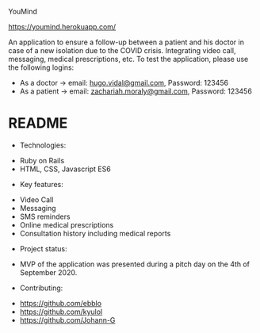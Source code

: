 YouMind

https://youmind.herokuapp.com/

An application to ensure a follow-up between a patient and his doctor in case of a new isolation due to the COVID crisis. Integrating video call, messaging, medical prescriptions, etc. To test the application, please use the following logins:
- As a doctor -> email: hugo.vidal@gmail.com, Password: 123456
- As a patient -> email: zachariah.moraly@gmail.com, Password: 123456

# README

* Technologies: 
- Ruby on Rails
- HTML, CSS, Javascript ES6

* Key features: 
- Video Call
- Messaging
- SMS reminders
- Online medical prescriptions
- Consultation history including medical reports

* Project status:
- MVP of the application was presented during a pitch day on the 4th of September 2020.

* Contributing:
- https://github.com/ebblo
- https://github.com/kyulol
- https://github.com/Johann-G


